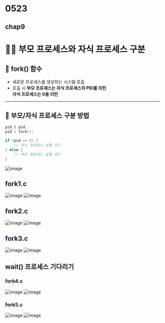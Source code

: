 # 0523

## chap9


# 👨‍👦 부모 프로세스와 자식 프로세스 구분

## 📌 fork() 함수
- 새로운 프로세스를 생성하는 시스템 호출
- 호출 시 **부모 프로세스는 자식 프로세스의 PID를 리턴**  
  **자식 프로세스는 0을 리턴**

---

## 📌 부모/자식 프로세스 구분 방법

```c
pid_t pid;
pid = fork();

if (pid == 0) {
    // 자식 프로세스 실행 코드
} else {
    // 부모 프로세스 실행 코드
}

```

![image](https://github.com/user-attachments/assets/2b9f0cf2-cbcd-4ba5-ad19-93a26fac2d38)

## fork1.c

![image](https://github.com/user-attachments/assets/689935f0-ce6e-4b03-80cf-8be9dcb2c846)
![image](https://github.com/user-attachments/assets/4f058bed-3ade-4eb8-b1bd-90295faa794b)


## fork2.c
![image](https://github.com/user-attachments/assets/f2806a96-118b-484b-bdf0-4aaea84ed61a)
![image](https://github.com/user-attachments/assets/9bbed3c2-f559-4252-90e3-be58c3713b7a)

## fork3.c
![image](https://github.com/user-attachments/assets/a305a68e-2c93-482e-9912-ba25733d5a19)
![image](https://github.com/user-attachments/assets/efa0893b-cc93-4999-9cf3-3f519364ec23)

## wait() 프로세스 기다리기
### fork4.c
![image](https://github.com/user-attachments/assets/13fceca2-c81a-4600-864d-99d7645e0f43)
![image](https://github.com/user-attachments/assets/55c13a22-e67a-442c-a607-8b1eea472d33)

### fork5.c
![image](https://github.com/user-attachments/assets/4b30296f-7851-408d-b73e-c02292ef29a8)
![image](https://github.com/user-attachments/assets/919a187b-d454-4d4e-b691-3ae764d9b3f3)




